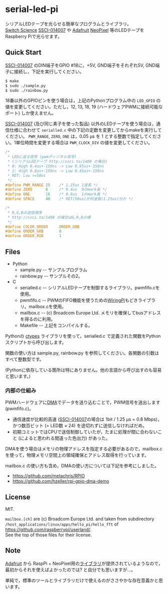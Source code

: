 # serial-led-pi

シリアルLEDテープを光らせる簡単なプログラムとライブラリ。<br/>
[Switch Science](https://www.switch-science.com) [SSCI-014007](http://ssci.to/1400) や [Adafruit](https://www.adafruit.com) [NeoPixel](https://www.adafruit.com/category/168) 等のLEDテープをRaspberry Piで光らせます。

## Quick Start

[SSCI-014007](http://ssci.to/1400) のDIN端子をGPIO #18に，+5V, GND端子をそれぞれ5V, GND端子に接続し，下記を実行してください。

```sh
$ make
$ sudo ./sample.py
$ sudo ./rainbow.py
```

18番以外のGPIOピンを使う場合は，上記のPythonプログラム中の `LED_GPIO` の値を変更してください。ただし，12, 13, 18, 19 (ハードウェアPWMに接続可能なポート) しか使えません。

[SSCI-014007](http://ssci.to/1400) (及び同じ素子を使った製品) 以外のLEDテープを使う場合は，通信仕様に合わせて `serialled.c` 中の下記の定数を変更してからmakeを実行してください。
`PWM_RANGE`, `ZERO`, `ONE` は，0.05 &micro;s を 1 とする整数で指定してください。1単位時間を変更する場合は `PWM_CLOCK_DIV` の値を変更してください。

```c
/*
 * LEDに送る信号 (pwmディジタル信号)
 * (シリアルLEDテープ http://ssci.to/1400 の場合)
 * 0: High 0.4us+-150ns -> Low 0.85us+-150ns
 * 1: High 0.8us+-150ns -> Low 0.45us+-150ns
 * RET: Low >=50us
 */
#define PWM_RANGE 25    /* 1.25us 1波長 */
#define ZERO      8     /* 0.4us  0のmark長 */
#define ONE       16    /* 0.8us  1のmark長 */
#define SPACE     40    /* RET(50us)が何波長(1.25us)分か */

/*
 * R,G,Bの送信順序
 * http://ssci.to/1400 の場合はG,R,Bの順
 */
#define COLOR_ORDER     ORDER_GRB
#define ORDER_GRB       0
#define ORDER_RGB       1
```


## Files
  - Python
    - sample.py -- サンプルプログラム
    - rainbow.py -- サンプルその2。
  - C
    - serialled.c -- シリアルLEDテープを制御するライブラリ。pwmfifo.cを使用。
    - pwmfifo.c -- PWMのFIFO機能を使うための[WiringPi](http://wiringpi.com)もどきライブラリ。mailbox.cを使用。
    - mailbox.c -- (c) Broadcom Europe Ltd. メモリを確保してbusアドレスを得るのに利用。
    - Makefile -- 上記をコンパイルする。

Pythonの [ctypes](https://docs.python.jp/3/library/ctypes.html) ライブラリを使って，serialled.c で定義された関数をPythonスクリプトから呼び出します。

関数の使い方は sample.py, rainbow.py を参照してください。各関数の引数はすべて整数型です。

(Pythonに依存している箇所は特にありません。他の言語から呼び出すのも容易と思います。)

### 内部の仕組み

PWMハードウェアに[DMA](https://ja.wikipedia.org/wiki/Direct_Memory_Access)でデータを送り込むことで，PWM信号を送出します (pwmfifo.c)。

- 通信速度が比較的高速
([SSCI-014007](http://ssci.to/1400)の場合は 1bit / 1.25 &micro;s = 0.8 Mbps)，かつ数百ビット (= LED数 &times; 24) を途切れずに送信しなければだめ。
- 初期コミットではCPUで送信制御していたが，たまに処理が間に合わないこと (によると思われる間違った色出力) があった。

DMAを使う場合はメモリの物理アドレスを指定する必要があるので，mailbox.c を使って，物理メモリ空間上の領域確保とアドレス取得を行っています。

mailbox.c の使い方も含め，DMAの使い方については下記を参考にしました。

- <https://github.com/metachris/RPIO>
- <https://github.com/hzeller/rpi-gpio-dma-demo>


## License

MIT.

`mailbox.[ch]` are (c) Broadcom Europe Ltd. and taken from
subdirectory `/host_applications/linux/apps/hello_pi/hello_fft` of
<https://github.com/raspberrypi/userland/>.<br/>
See the top of those files for their license.

## Note

[Adafruit](https://www.adafruit.com) から
RaspPi + NeoPixel用の[ライブラリ](https://learn.adafruit.com/neopixels-on-raspberry-pi/software)が提供されているようなので，最初からそれを使えばよかったのでは? と自分でも思いますが…。

単純で，標準のツールとライブラリだけで使えるのがささやかな存在意義かと思います。

